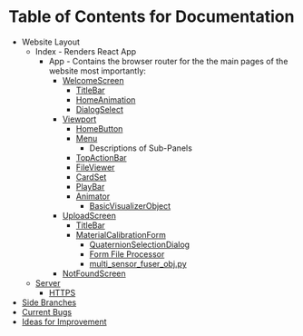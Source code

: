 # Table of Contents for Documentation

- Website Layout
    - Index - Renders React App
        - App - Contains the browser router for the the main pages of the website most importantly:
            - [WelcomeScreen](https://github.com/jpiland16/hmv_test/edit/master/documentation/subpages/WelcomeScreen.md)
                - [TitleBar](https://github.com/jpiland16/hmv_test/edit/master/documentation/subpages/TitleBar.md)
                - [HomeAnimation](https://github.com/jpiland16/hmv_test/edit/master/documentation/subpages/HomeAnimation.md)
                - [DialogSelect](https://github.com/jpiland16/hmv_test/edit/master/documentation/subpages/DialogSelect.md)
            - [Viewport](https://github.com/jpiland16/hmv_test/edit/master/documentation/subpages/Viewport.md)
                - [HomeButton](https://github.com/jpiland16/hmv_test/edit/master/documentation/subpages/HomeButton.md)
                - [Menu](https://github.com/jpiland16/hmv_test/edit/master/documentation/subpages/Menu.md)
                    - Descriptions of Sub-Panels
                - [TopActionBar](https://github.com/jpiland16/hmv_test/edit/master/documentation/subpages/TopActionBar.md)
                - [FileViewer](https://github.com/jpiland16/hmv_test/edit/master/documentation/subpages/FileViewer.md)
                - [CardSet](https://github.com/jpiland16/hmv_test/edit/master/documentation/subpages/CardSet.md)
                - [PlayBar](https://github.com/jpiland16/hmv_test/edit/master/documentation/subpages/PlayBar.md)
                - [Animator](https://github.com/jpiland16/hmv_test/edit/master/documentation/subpages/Animator.md)
                    - [BasicVisualizerObject](https://github.com/jpiland16/hmv_test/edit/master/documentation/subpages/VisualizerObject.md)
            - [UploadScreen](https://github.com/jpiland16/hmv_test/edit/master/documentation/subpages/UploadScreen.md)
                - [TitleBar](https://github.com/jpiland16/hmv_test/edit/master/documentation/subpages/TitleBar.md)
                - [MaterialCalibrationForm](https://github.com/jpiland16/hmv_test/edit/master/documentation/subpages/MaterialCalibrationForm.md)
                    - [QuaternionSelectionDialog](https://github.com/jpiland16/hmv_test/edit/master/documentation/subpages/QuaternionSelectionDialog.md)
                    - [Form File Processor](https://github.com/jpiland16/hmv_test/edit/master/documentation/subpages/FormFileProcessor.md)
                    - [multi_sensor_fuser_obj.py](https://github.com/jpiland16/hmv_test/edit/master/documentation/subpages/MultiSensorFusionObj.md)
            - [NotFoundScreen](https://github.com/jpiland16/hmv_test/edit/master/documentation/subpages/NotFoundScreen.md)
    - [Server](https://github.com/jpiland16/hmv_test/edit/master/documentation/subpages/Server.md)
        - [HTTPS](https://github.com/jpiland16/hmv_test/edit/master/documentation/subpages/HTTPS.md)
- [Side Branches](https://github.com/jpiland16/hmv_test/edit/master/documentation/subpages/Branches.md)
- [Current Bugs](https://github.com/jpiland16/hmv_test/edit/master/documentation/subpages/CurrentBugs.md)
- [Ideas for Improvement](https://github.com/jpiland16/hmv_test/edit/master/documentation/subpages/ImprovementIdeas.md)
